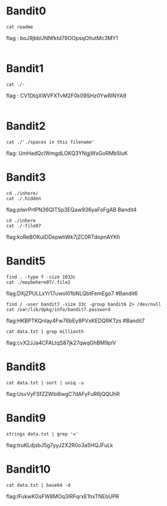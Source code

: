 # Bandit0 
``` 
cat readme
```
flag : boJ9jbbUNNfktd78OOpsqOltutMc3MY1<br><br>
# Bandit1
```
cat ./-
```
flag : CV1DtqXWVFXTvM2F0k09SHz0YwRINYA9 <br><br>
# Bandit2
```
cat ./'./spaces in this filename'
```
flag: UmHadQclWmgdLOKQ3YNgjWxGoRMb5luK
# Bandit3
```
cd ./inhere/
cat ./.hidden
```
flag:pIwrPrtPN36QITSp3EQaw936yaFoFgAB
Bandit4
```
cd ./inhere
cat ./-file07
```
flag:koReBOKuIDDepwhWk7jZC0RTdopnAYKh
# Bandit5
```
find . -type f -size 1033c
cat ./maybehere07/.file2
```
flag:DXjZPULLxYr17uwoI01bNLQbtFemEgo7
#Bandit6
```
find / -user bandit7 -size 33c -group bandit6 2> /dev/null
cat /var/lib/dpkg/info/bandit7.password
```
flag:HKBPTKQnIay4Fw76bEy8PVxKEDQRKTzs
#Bandit7
```
cat data.txt | grep millionth
```
flag:cvX2JJa4CFALtqS87jk27qwqGhBM9plV
# Bandit8
```
cat data.txt | sort | uniq -u

```
flag:UsvVyFSfZZWbi6wgC7dAFyFuR6jQQUhR
# Bandit9
```
strings data.txt | grep '='
```
flag:truKLdjsbJ5g7yyJ2X2R0o3a5HQJFuLk
# Bandit10
```
cat data.txt | base64 -d
```
flag:IFukwKGsFW8MOq3IRFqrxE1hxTNEbUPR









